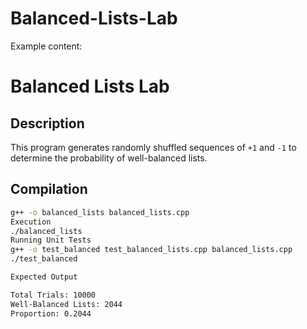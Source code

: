# Balanced-Lists-Lab
Example content:
# Balanced Lists Lab

## Description
This program generates randomly shuffled sequences of `+1` and `-1` to determine the probability of well-balanced lists.

## Compilation
```sh
g++ -o balanced_lists balanced_lists.cpp
Execution
./balanced_lists
Running Unit Tests
g++ -o test_balanced test_balanced_lists.cpp balanced_lists.cpp
./test_balanced

Expected Output

Total Trials: 10000
Well-Balanced Lists: 2044
Proportion: 0.2044






